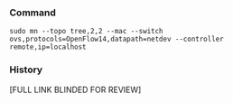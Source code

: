 ### Command
```
sudo mn --topo tree,2,2 --mac --switch ovs,protocols=OpenFlow14,datapath=netdev --controller remote,ip=localhost
```

### History
[FULL LINK BLINDED FOR REVIEW]
